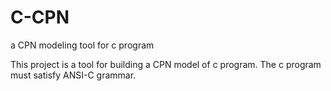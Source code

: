 # C-CPN
a CPN modeling tool for c program

This project is a tool for building a CPN model of c program.
The c program must satisfy ANSI-C grammar.
